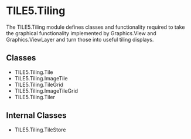 TILE5.Tiling
============

The TILE5.Tiling module defines classes and functionality required to take the graphical functionality implemented by Graphics.View and Graphics.ViewLayer and turn those into useful tiling displays.

Classes
-------

- TILE5.Tiling.Tile
- TILE5.Tiling.ImageTile
- TILE5.Tiling.TileGrid
- TILE5.Tiling.ImageTileGrid
- TILE5.Tiling.Tiler

Internal Classes
----------------

- TILE5.Tiling.TileStore